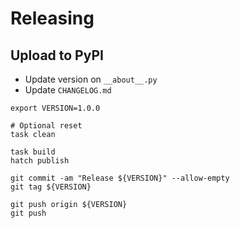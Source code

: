 # Releasing

## Upload to PyPI

- Update version on `__about__.py`
- Update `CHANGELOG.md`

```shell
export VERSION=1.0.0

# Optional reset
task clean

task build
hatch publish

git commit -am "Release ${VERSION}" --allow-empty
git tag ${VERSION}

git push origin ${VERSION}
git push
```
